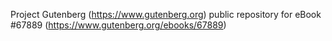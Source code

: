 Project Gutenberg (https://www.gutenberg.org) public repository for
eBook #67889 (https://www.gutenberg.org/ebooks/67889)
